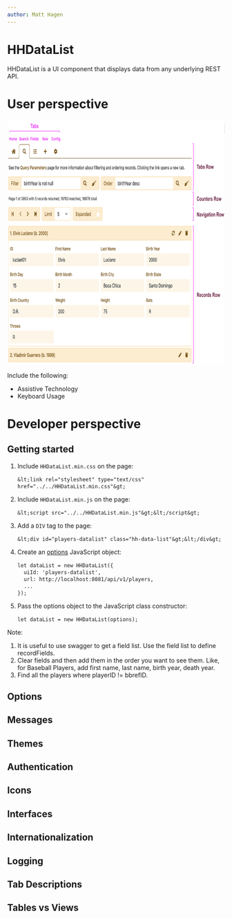 ```yaml
---
author: Matt Hagen
---
```


# HHDataList

HHDataList is a UI component that displays data from any underlying REST API.

# User perspective

<p><img src="ui.png" class="img-fluid d-block" width=800 height=567 loading="lazy"></p>

Include the following:

* Assistive Technology
* Keyboard Usage

# Developer perspective

## Getting started

1. Include `HHDataList.min.css` on the page:

    ``` nonum
    &lt;link rel="stylesheet" type="text/css" href="../../HHDataList.min.css"&gt;
    ```

1. Include `HHDataList.min.js` on the page:

    ``` nonum
    &lt;script src="../../HHDataList.min.js"&gt;&lt;/script&gt;
    ```

1. Add a `DIV` tag to the page:

    ``` nonum
    &lt;div id="players-datalist" class="hh-data-list"&gt;&lt;/div&gt;
    ```

1. Create an [options](#options) JavaScript object:

    ``` nonum
    let dataList = new HHDataList({
      uiId: 'players-datalist',
      url: http://localhost:8081/api/v1/players,
      ...
    });
    ```

1. Pass the options object to the JavaScript class constructor:

    ``` nonum
    let dataList = new HHDataList(options);
    ```

Note:

1. It is useful to use swagger to get a field list. Use the field list to define recordFields.
1. Clear fields and then add them in the order you want to see them. Like, for Baseball Players, add first name, last name, birth year, death year. 
1. Find all the players where playerID != bbrefID.

## Options

## Messages

## Themes

## Authentication

## Icons

## Interfaces

## Internationalization

## Logging

## Tab Descriptions

## Tables vs Views